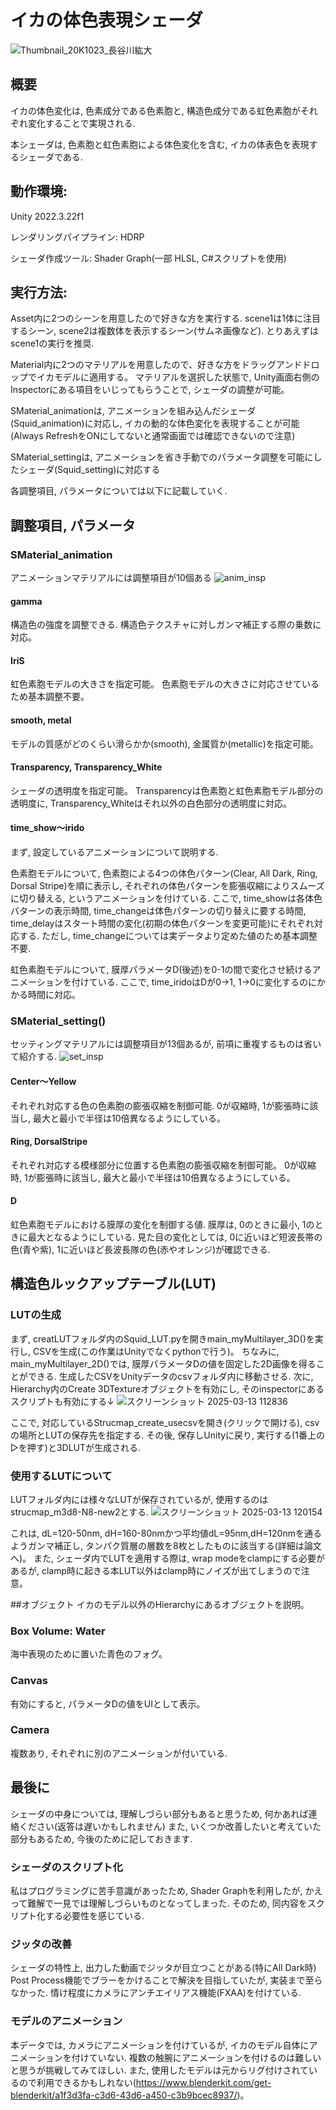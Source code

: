 # イカの体色表現シェーダ
![Thumbnail_20K1023_長谷川紘大](https://github.com/user-attachments/assets/b8a0c500-24b2-44af-823b-4783752e251c)

## 概要
イカの体色変化は, 色素成分である色素胞と, 構造色成分である虹色素胞がそれぞれ変化することで実現される. 

本シェーダは, 色素胞と虹色素胞による体色変化を含む, イカの体表色を表現するシェーダである. 

## 動作環境:
Unity 2022.3.22f1

レンダリングパイプライン: HDRP

シェーダ作成ツール: Shader Graph(一部 HLSL, C#スクリプトを使用)

## 実行方法:
Asset内に2つのシーンを用意したので好きな方を実行する.
scene1は1体に注目するシーン, scene2は複数体を表示するシーン(サムネ画像など). とりあえずはscene1の実行を推奨.

Material内に2つのマテリアルを用意したので、好きな方をドラッグアンドドロップでイカモデルに適用する。
マテリアルを選択した状態で, Unity画面右側のInspectorにある項目をいじってもらうことで, シェーダの調整が可能。

SMaterial_animationは, アニメーションを組み込んだシェーダ(Squid_animation)に対応し, イカの動的な体色変化を表現することが可能(Always RefreshをONにしてないと通常画面では確認できないので注意)

SMaterial_settingは, アニメーションを省き手動でのパラメータ調整を可能にしたシェーダ(Squid_setting)に対応する

各調整項目, パラメータについては以下に記載していく. 

## 調整項目, パラメータ
### SMaterial_animation
 アニメーションマテリアルには調整項目が10個ある
![anim_insp](https://github.com/user-attachments/assets/6b89e99b-4023-4838-8f32-2ba8614cf669)

#### gamma
構造色の強度を調整できる. 
構造色テクスチャに対しガンマ補正する際の乗数に対応。
#### IriS
虹色素胞モデルの大きさを指定可能。
色素胞モデルの大きさに対応させているため基本調整不要。
#### smooth, metal
モデルの質感がどのくらい滑らかか(smooth), 金属質か(metallic)を指定可能。
#### Transparency, Transparency_White
シェーダの透明度を指定可能。
Transparencyは色素胞と虹色素胞モデル部分の透明度に, Transparency_Whiteはそれ以外の白色部分の透明度に対応。
#### time_show～irido
まず, 設定しているアニメーションについて説明する. 

色素胞モデルについて, 色素胞による4つの体色パターン(Clear, All Dark, Ring, Dorsal Stripe)を順に表示し, それぞれの体色パターンを膨張収縮によりスムーズに切り替える, というアニメーションを付けている. 
ここで, time_showは各体色パターンの表示時間, time_changeは体色パターンの切り替えに要する時間, time_delayはスタート時間の変化(初期の体色パターンを変更可能)にそれぞれ対応する. 
ただし, time_changeについては実データより定めた値のため基本調整不要. 

虹色素胞モデルについて, 膜厚パラメータD(後述)を0-1の間で変化させ続けるアニメーションを付けている. 
ここで, time_iridoはDが0→1, 1→0に変化するのにかかる時間に対応。

### SMaterial_setting()
セッティングマテリアルには調整項目が13個あるが, 前項に重複するものは省いて紹介する. 
![set_insp](https://github.com/user-attachments/assets/e0628276-dcfd-4b37-b199-c24f34158ebe)

#### Center～Yellow
それぞれ対応する色の色素胞の膨張収縮を制御可能. 
0が収縮時, 1が膨張時に該当し, 最大と最小で半径は10倍異なるようにしている。
#### Ring, DorsalStripe
それぞれ対応する模様部分に位置する色素胞の膨張収縮を制御可能。
0が収縮時, 1が膨張時に該当し, 最大と最小で半径は10倍異なるようにしている。
#### D
虹色素胞モデルにおける膜厚の変化を制御する値. 
膜厚は, 0のときに最小, 1のときに最大となるようにしている. 
見た目の変化としては, 0に近いほど短波長帯の色(青や紫), 1に近いほど長波長隊の色(赤やオレンジ)が確認できる. 

## 構造色ルックアップテーブル(LUT)
### LUTの生成
まず, creatLUTフォルダ内のSquid_LUT.pyを開きmain_myMultilayer_3D()を実行し, CSVを生成(この作業はUnityでなくpythonで行う)。
ちなみに, main_myMultilayer_2D()では, 膜厚パラメータDの値を固定した2D画像を得ることができる. 
生成したCSVをUnityデータのcsvフォルダ内に移動させる. 
 次に, Hierarchy内のCreate 3DTextureオブジェクトを有効にし, そのinspectorにあるスクリプトも有効にする↓
![スクリーンショット 2025-03-13 112836](https://github.com/user-attachments/assets/279e95c6-2a67-489e-8e25-93ca7a28fcc2)

ここで, 対応しているStrucmap_create_usecsvを開き(クリックで開ける), csvの場所とLUTの保存先を指定する. 
その後, 保存しUnityに戻り, 実行する(1番上の▷を押す)と3DLUTが生成される. 

### 使用するLUTについて
 LUTフォルダ内には様々なLUTが保存されているが, 使用するのはstrucmap_m3d8-N8-new2とする. 
 ![スクリーンショット 2025-03-13 120154](https://github.com/user-attachments/assets/bd5583a8-b73f-4590-8d03-20d567074be5)
 
これは, dL=120-50nm, dH=160-80nmかつ平均値dL=95nm,dH=120nmを通るようガンマ補正し, タンパク質層の層数を8枚としたものに該当する(詳細は論文へ)。
また, シェーダ内でLUTを適用する際は, wrap modeをclampにする必要があるが, clamp時に起きる本LUT以外はclamp時にノイズが出てしまうので注意。

##オブジェクト
イカのモデル以外のHierarchyにあるオブジェクトを説明。

### Box Volume: Water
海中表現のために置いた青色のフォグ。
### Canvas
有効にすると, パラメータDの値をUIとして表示。
### Camera
複数あり, それぞれに別のアニメーションが付いている. 

## 最後に
シェーダの中身については, 理解しづらい部分もあると思うため, 何かあれば連絡ください(返答は遅いかもしれません)
また, いくつか改善したいと考えていた部分もあるため, 今後のために記しておきます. 
### シェーダのスクリプト化
私はプログラミングに苦手意識があったため, Shader Graphを利用したが, かえって難解で一見では理解しづらいものとなってしまった. 
そのため, 同内容をスクリプト化する必要性を感じている. 

### ジッタの改善
シェーダの特性上, 出力した動画でジッタが目立つことがある(特にAll Dark時)
Post Process機能でブラーをかけることで解決を目指していたが, 実装まで至らなかった. 
情け程度にカメラにアンチエイリアス機能(FXAA)を付けている. 

### モデルのアニメーション
本データでは, カメラにアニメーションを付けているが, イカのモデル自体にアニメーションを付けていない. 
複数の触腕にアニメーションを付けるのは難しいと思うが挑戦してみてほしい. 
また, 使用したモデルは元からリグ付けされているので利用できるかもしれない(https://www.blenderkit.com/get-blenderkit/a1f3d3fa-c3d6-43d6-a450-c3b9bcec8937/)。

